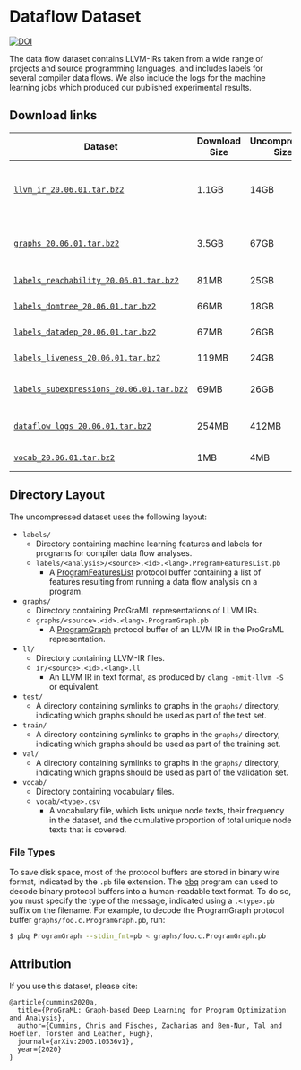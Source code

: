 # Dataflow Dataset

[![DOI](https://zenodo.org/badge/DOI/10.5281/zenodo.4247595.svg)](https://doi.org/10.5281/zenodo.4247595)

The data flow dataset contains LLVM-IRs taken from a wide range of
projects and source programming languages, and includes labels for
several compiler data flows. We also include the logs for the machine
learning jobs which produced our published experimental results.


## Download links

| Dataset  | Download Size | Uncompressed Size | Description |
| ------------- | ------------- | ------------- | ------------- |
| [`llvm_ir_20.06.01.tar.bz2`](https://zenodo.org/record/4247595/files/llvm_ir_20.06.01.tar.bz2?download=1)  |  1.1GB  |  14GB  | 469,086 real-world LLVM-IR files taken from a variety of C, C++, Swift, Fortran, and OpenCL projects.  |
| [`graphs_20.06.01.tar.bz2`](https://zenodo.org/record/4247595/files/graphs_20.06.01.tar.bz2?download=1)  |  3.5GB  |  67GB  |  ProGraML graphs for the above LLVM-IRs, divided into 3:1:1 training, validation, and test splits. |
| [`labels_reachability_20.06.01.tar.bz2`](https://zenodo.org/record/4247595/files/labels_reachability_20.06.01.tar.bz2?download=1)  |  81MB  |  25GB  |  Reachability analysis labels for the graphs.  |
| [`labels_domtree_20.06.01.tar.bz2`](https://zenodo.org/record/4247595/files/labels_domtree_20.06.01.tar.bz2?download=1)  |  66MB  |  18GB  |  Dominator analysis labels for the graphs.  |
| [`labels_datadep_20.06.01.tar.bz2`](https://zenodo.org/record/4247595/files/labels_datadep_20.06.01.tar.bz2?download=1)  |  67MB  |  26GB  |  Data dependency analysis labels for the graphs.  |
| [`labels_liveness_20.06.01.tar.bz2`](https://zenodo.org/record/4247595/files/labels_liveness_20.06.01.tar.bz2?download=1)  |  119MB  |  24GB  |  Live-out variable analysis labels for the graphs.  |
| [`labels_subexpressions_20.06.01.tar.bz2`](https://zenodo.org/record/4247595/files/labels_subexpressions_20.06.01.tar.bz2?download=1)  |  69MB  |  26GB  |  Common subexpression analysis labels for the graphs.  |
| [`dataflow_logs_20.06.01.tar.bz2`](https://zenodo.org/record/4247595/files/dataflow_logs_20.06.01.tar.bz2?download=1)  |  254MB  |  412MB  |  Configs, logs, and trained models for ProGraML/inst2vec/CDFG.  |
| [`vocab_20.06.01.tar.bz2`](https://zenodo.org/record/4247595/files/vocab_20.06.01.tar.bz2?download=1)  |  1MB  |  4MB  |  Vocabularies for ProGraML/inst2vec/CDFG.  |


## Directory Layout

The uncompressed dataset uses the following layout:

* `labels/`
    * Directory containing machine learning features and labels for
      programs for compiler data flow analyses.
    * `labels/<analysis>/<source>.<id>.<lang>.ProgramFeaturesList.pb`
        * A
          [ProgramFeaturesList](/programl/proto/program_graph_features.proto)
          protocol buffer containing a list of features resulting from
          running a data flow analysis on a program.
* `graphs/`
    * Directory containing ProGraML representations of LLVM IRs.
    * `graphs/<source>.<id>.<lang>.ProgramGraph.pb`
        * A [ProgramGraph](/programl/proto/program_graph.proto)
          protocol buffer of an LLVM IR in the ProGraML
          representation.
* `ll/`
    * Directory containing LLVM-IR files.
    * `ir/<source>.<id>.<lang>.ll`
        * An LLVM IR in text format, as produced by `clang -emit-llvm
          -S` or equivalent.
* `test/`
    * A directory containing symlinks to graphs in the `graphs/`
      directory, indicating which graphs should be used as part of the
      test set.
* `train/`
    * A directory containing symlinks to graphs in the `graphs/`
      directory, indicating which graphs should be used as part of the
      training set.
* `val/`
    * A directory containing symlinks to graphs in the `graphs/`
      directory, indicating which graphs should be used as part of the
      validation set.
* `vocab/`
    * Directory containing vocabulary files.
    * `vocab/<type>.csv`
      * A vocabulary file, which lists unique node texts, their
        frequency in the dataset, and the cumulative proportion of
        total unique node texts that is covered.


### File Types

To save disk space, most of the protocol buffers are stored in binary
wire format, indicated by the `.pb` file extension. The
[pbq](bin/pbq.txt) program can used to decode binary protocol buffers
into a human-readable text format. To do so, you must specify the type
of the message, indicated using a `.<type>.pb` suffix on the
filename. For example, to decode the ProgramGraph protocol buffer
`graphs/foo.c.ProgramGraph.pb`, run:

```sh
$ pbq ProgramGraph --stdin_fmt=pb < graphs/foo.c.ProgramGraph.pb
```


## Attribution

If you use this dataset, please cite:

```
@article{cummins2020a,
  title={ProGraML: Graph-based Deep Learning for Program Optimization and Analysis},
  author={Cummins, Chris and Fisches, Zacharias and Ben-Nun, Tal and Hoefler, Torsten and Leather, Hugh},
  journal={arXiv:2003.10536v1},
  year={2020}
}
```
